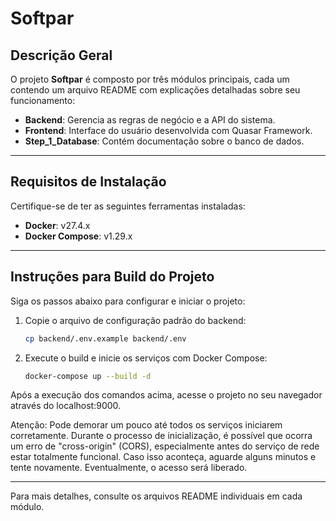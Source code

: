 # Softpar

## Descrição Geral

O projeto **Softpar** é composto por três módulos principais, cada um contendo um arquivo README com explicações detalhadas sobre seu funcionamento:

- **Backend**: Gerencia as regras de negócio e a API do sistema.
- **Frontend**: Interface do usuário desenvolvida com Quasar Framework.
- **Step_1_Database**: Contém documentação sobre o banco de dados.

---

## Requisitos de Instalação

Certifique-se de ter as seguintes ferramentas instaladas:

- **Docker**: v27.4.x
- **Docker Compose**: v1.29.x

---

## Instruções para Build do Projeto

Siga os passos abaixo para configurar e iniciar o projeto:

1. Copie o arquivo de configuração padrão do backend:
   ```bash
   cp backend/.env.example backend/.env
   ```

2. Execute o build e inicie os serviços com Docker Compose:
   ```bash
   docker-compose up --build -d
   ```
Após a execução dos comandos acima, acesse o projeto no seu navegador através do localhost:9000.

Atenção: Pode demorar um pouco até todos os serviços iniciarem corretamente. Durante o processo de inicialização, é possível que ocorra um erro de "cross-origin" (CORS), especialmente antes do serviço de rede estar totalmente funcional. Caso isso aconteça, aguarde alguns minutos e tente novamente. Eventualmente, o acesso será liberado.

---



Para mais detalhes, consulte os arquivos README individuais em cada módulo.

